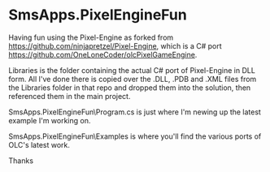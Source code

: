 # SmsApps.PixelEngineFun
Having fun using the Pixel-Engine as forked from https://github.com/ninjapretzel/Pixel-Engine, which is a C# port https://github.com/OneLoneCoder/olcPixelGameEngine.

Libraries is the folder containing the actual C# port of Pixel-Engine in DLL form. All I've done there is copied over the .DLL, .PDB and .XML files from the Libraries folder in that repo and dropped them into the solution, then referenced them in the main project.

SmsApps.PixelEngineFun\Program.cs is just where I'm newing up the latest example I'm working on.

SmsApps.PixelEngineFun\Examples is where you'll find the various ports of OLC's latest work.

Thanks
